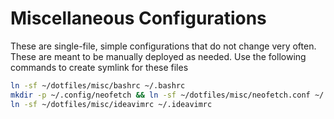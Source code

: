 # Miscellaneous Configurations

These are single-file, simple configurations that do not change very often.
These are meant to be manually deployed as needed.
Use the following commands to create symlink for these files

```bash
ln -sf ~/dotfiles/misc/bashrc ~/.bashrc
mkdir -p ~/.config/neofetch && ln -sf ~/dotfiles/misc/neofetch.conf ~/.config/neofetch/config.conf
ln -sf ~/dotfiles/misc/ideavimrc ~/.ideavimrc
```

